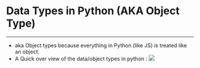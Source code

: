 # Data Types in Python (AKA Object Type)
---
- aka Object types because everything in Python (like JS) is treated like an object.
- A Quick over view of the data/object types in python : 
![](https://i.imgur.com/6cg2E9Q.png)